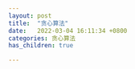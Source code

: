 ```yaml
---
layout: post
title:  "贪心算法"
date:   2022-03-04 16:11:34 +0800
categories: 贪心算法
has_children: true

---
```


